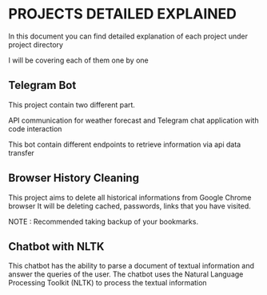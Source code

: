 # PROJECTS DETAILED EXPLAINED
In this document you can find detailed explanation of each project under project directory

I will be covering each of them one by one

## Telegram Bot
This project contain two different part. 

API communication for weather forecast and Telegram chat application with code interaction

This bot contain different endpoints to retrieve information via api data transfer
## Browser History Cleaning
This project aims to delete all historical informations from Google Chrome browser
It will be deleting cached, passwords, links that you have visited.

NOTE : Recommended taking backup of your bookmarks.

## Chatbot with NLTK
This chatbot has the ability to parse a document of textual information and answer the queries of the user. The chatbot uses the Natural Language Processing Toolkit (NLTK) to process the textual information

